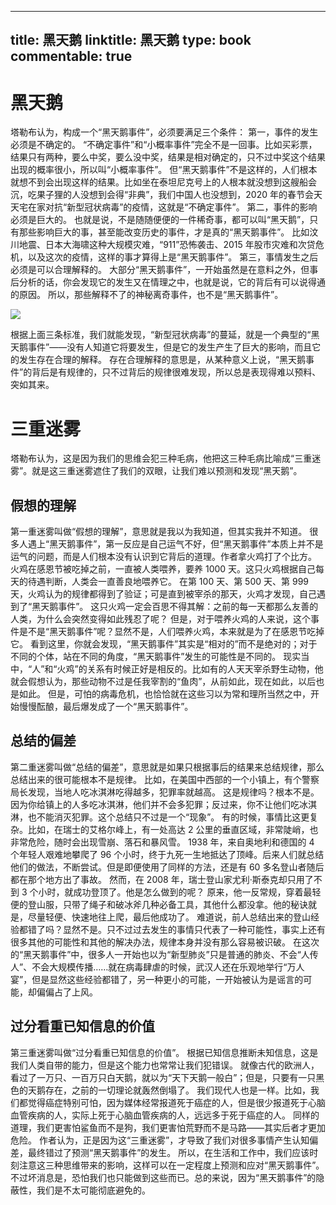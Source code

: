 
---
title: 黑天鹅
linktitle: 黑天鹅
type: book
commentable: true
---

# 黑天鹅

塔勒布认为，构成一个“黑天鹅事件”，必须要满足三个条件：
第一，事件的发生必须是不确定的。
“不确定事件”和“小概率事件”完全不是一回事。比如买彩票，结果只有两种，要么中奖，要么没中奖，结果是相对确定的，只不过中奖这个结果出现的概率很小，所以叫“小概率事件”。
但“黑天鹅事件”不是这样的，人们根本就想不到会出现这样的结果。比如坐在泰坦尼克号上的人根本就没想到这艘船会沉，吃果子狸的人没想到会得“非典”，我们中国人也没想到，2020 年的春节会天天宅在家对抗“新型冠状病毒”的疫情，这就是“不确定事件”。
第二，事件的影响必须是巨大的。
也就是说，不是随随便便的一件稀奇事，都可以叫“黑天鹅”，只有那些影响巨大的事，甚至能改变历史的事件，才是真的“黑天鹅事件”。
比如汶川地震、日本大海啸这种大规模灾难，“911”恐怖袭击、2015 年股市灾难和次贷危机，以及这次的疫情，这样的事才算得上是“黑天鹅事件”。
第三，事情发生之后必须是可以合理解释的。
大部分“黑天鹅事件”，一开始虽然是在意料之外，但事后分析的话，你会发现它的发生又在情理之中，也就是说，它的背后有可以说得通的原因。
所以，那些解释不了的神秘离奇事件，也不是“黑天鹅事件”。

![](https://img.36krcdn.com/20200205/v2_8dbfbddd4c6f40aea52a9db57b439715_img_000)

根据上面三条标准，我们就能发现，“新型冠状病毒”的蔓延，就是一个典型的“黑天鹅事件”——没有人知道它将要发生，但是它的发生产生了巨大的影响，而且它的发生存在合理的解释。
存在合理解释的意思是，从某种意义上说，“黑天鹅事件”的背后是有规律的，只不过背后的规律很难发现，所以总是表现得难以预料、突如其来。

# 三重迷雾

塔勒布认为，这是因为我们的思维会犯三种毛病，他把这三种毛病比喻成“三重迷雾”。就是这三重迷雾遮住了我们的双眼，让我们难以预测和发现“黑天鹅”。

## 假想的理解

第一重迷雾叫做“假想的理解”，意思就是我以为我知道，但其实我并不知道。
很多人遇上“黑天鹅事件”，第一反应是自己运气不好，但“黑天鹅事件”本质上并不是运气的问题，而是人们根本没有认识到它背后的道理。作者拿火鸡打了个比方。
火鸡在感恩节被吃掉之前，一直被人类喂养，要养 1000 天。这只火鸡根据自己每天的待遇判断，人类会一直善良地喂养它。
在第 100 天、第 500 天、第 999 天，火鸡认为的规律都得到了验证；可是直到被宰杀的那天，火鸡才发现，自己遇到了“黑天鹅事件”。
这只火鸡一定会百思不得其解：之前的每一天都那么友善的人类，为什么会突然变得如此残忍了呢？
但是，对于喂养火鸡的人来说，这个事件是不是“黑天鹅事件”呢？显然不是，人们喂养火鸡，本来就是为了在感恩节吃掉它。
看到这里，你就会发现，“黑天鹅事件”其实是“相对的”而不是绝对的；对于不同的个体，站在不同的角度，“黑天鹅事件”发生的可能性是不同的。
现实当中，“人”和“火鸡”的关系有时候正好是相反的。比如有的人天天宰杀野生动物，他就会假想认为，那些动物不过是任我宰割的“鱼肉”，从前如此，现在如此，以后也是如此。
但是，可怕的病毒危机，也恰恰就在这些习以为常和理所当然之中，开始慢慢酝酿，最后爆发成了一个“黑天鹅事件”。

## 总结的偏差

第二重迷雾叫做“总结的偏差”，意思就是如果只根据事后的结果来总结规律，那么总结出来的很可能根本不是规律。
比如，在美国中西部的一个小镇上，有个警察局长发现，当地人吃冰淇淋吃得越多，犯罪率就越高。
这是规律吗？根本不是。因为你给镇上的人多吃冰淇淋，他们并不会多犯罪；反过来，你不让他们吃冰淇淋，也不能消灭犯罪。这个总结只不过是一个“现象”。
有的时候，事情比这更复杂。比如，在瑞士的艾格尔峰上，有一处高达 2 公里的垂直区域，非常陡峭，也非常危险，随时会出现雪崩、落石和暴风雪。
1938 年，来自奥地利和德国的 4 个年轻人艰难地攀爬了 96 个小时，终于九死一生地抵达了顶峰。后来人们就总结他们的做法，不断尝试。但是即便使用了同样的方法，还是有 60 多名登山者随后都在那个地方出了事故。
然而，在 2008 年，瑞士登山家尤利·斯泰克却只用了不到 3 个小时，就成功登顶了。他是怎么做到的呢？
原来，他一反常规，穿着最轻便的登山服，只带了绳子和破冰斧几种必备工具，其他什么都没拿。他的秘诀就是，尽量轻便、快速地往上爬，最后他成功了。
难道说，前人总结出来的登山经验都错了吗？显然不是。只不过过去发生的事情只代表了一种可能性，事实上还有很多其他的可能性和其他的解决办法，规律本身并没有那么容易被识破。
在这次的“黑天鹅事件”中，很多人一开始也以为“新型肺炎”只是普通的肺炎、不会“人传人”、不会大规模传播……就在病毒肆虐的时候，武汉人还在乐观地举行“万人宴”，但是显然这些经验都错了，另一种更小的可能，一开始被认为是谣言的可能，却偏偏占了上风。

## 过分看重已知信息的价值

第三重迷雾叫做“过分看重已知信息的价值”。
根据已知信息推断未知信息，这是我们人类自带的能力，但是这个能力也常常让我们犯错误。
就像古代的欧洲人，看过了一万只、一百万只白天鹅，就以为“天下天鹅一般白”；但是，只要有一只黑色的天鹅存在，之前的一切理论就轰然倒塌了。
我们现代人也是一样。比如，我们都觉得癌症特别可怕，因为媒体经常报道死于癌症的人，但是很少报道死于心脑血管疾病的人，实际上死于心脑血管疾病的人，远远多于死于癌症的人。
同样的道理，我们更害怕鲨鱼而不是狗，我们更害怕荒野而不是马路——其实后者才更加危险。
作者认为，正是因为这“三重迷雾”，才导致了我们对很多事情产生认知偏差，最终错过了预测“黑天鹅事件”的发生。
所以，在生活和工作中，我们应该时刻注意这三种思维带来的影响，这样可以在一定程度上预测和应对“黑天鹅事件”。
不过坏消息是，恐怕我们也只能做到这些而已。总的来说，因为“黑天鹅事件”的隐蔽性，我们是不太可能彻底避免的。

    